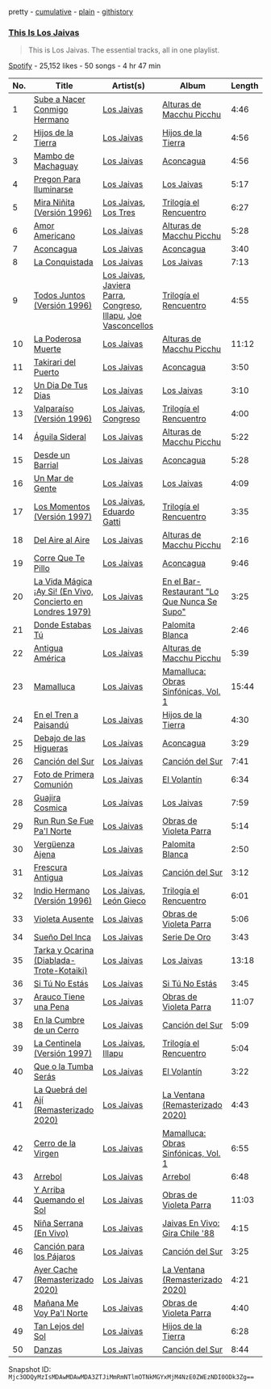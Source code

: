 pretty - [cumulative](/playlists/cumulative/37i9dQZF1DZ06evO4bG046.md) - [plain](/playlists/plain/37i9dQZF1DZ06evO4bG046) - [githistory](https://github.githistory.xyz/mackorone/spotify-playlist-archive/blob/main/playlists/plain/37i9dQZF1DZ06evO4bG046)

### [This Is Los Jaivas](https://open.spotify.com/playlist/37i9dQZF1DZ06evO4bG046)

> This is Los Jaivas\. The essential tracks, all in one playlist.

[Spotify](https://open.spotify.com/user/spotify) - 25,152 likes - 50 songs - 4 hr 47 min

| No. | Title | Artist(s) | Album | Length |
|---|---|---|---|---|
| 1 | [Sube a Nacer Conmigo Hermano](https://open.spotify.com/track/0gWHg31biasRElqCjQ8RuM) | [Los Jaivas](https://open.spotify.com/artist/750f5Yoi20mYBe2EoVqWiT) | [Alturas de Macchu Picchu](https://open.spotify.com/album/4F8Cf17ibOHBL7mjYCzxjX) | 4:46 |
| 2 | [Hijos de la Tierra](https://open.spotify.com/track/1rXl4pZQWZva8whEQENrI9) | [Los Jaivas](https://open.spotify.com/artist/750f5Yoi20mYBe2EoVqWiT) | [Hijos de la Tierra](https://open.spotify.com/album/39aqZbT6zd0UYsI6VFtyJZ) | 4:56 |
| 3 | [Mambo de Machaguay](https://open.spotify.com/track/7eDAcrYSFM2vNWrCefc9Sm) | [Los Jaivas](https://open.spotify.com/artist/750f5Yoi20mYBe2EoVqWiT) | [Aconcagua](https://open.spotify.com/album/2nesLZnLC7VtjNn9szbyDY) | 4:56 |
| 4 | [Pregon Para Iluminarse](https://open.spotify.com/track/3AMth1gnz9PbQnEfUVZbp2) | [Los Jaivas](https://open.spotify.com/artist/750f5Yoi20mYBe2EoVqWiT) | [Los Jaivas](https://open.spotify.com/album/5P0ZhGdvzJK31MvCWMGajo) | 5:17 |
| 5 | [Mira Niñita \(Versión 1996\)](https://open.spotify.com/track/6GYbTb3eLDVdEoRSu6L3iU) | [Los Jaivas](https://open.spotify.com/artist/750f5Yoi20mYBe2EoVqWiT), [Los Tres](https://open.spotify.com/artist/4qXIYIWo6wRsN0lZxvgH6S) | [Trilogía el Rencuentro](https://open.spotify.com/album/6RXkaLo3HuwhKdcnPaAAHV) | 6:27 |
| 6 | [Amor Americano](https://open.spotify.com/track/2devOvQdt2r3lLOWu92O4x) | [Los Jaivas](https://open.spotify.com/artist/750f5Yoi20mYBe2EoVqWiT) | [Alturas de Macchu Picchu](https://open.spotify.com/album/4F8Cf17ibOHBL7mjYCzxjX) | 5:28 |
| 7 | [Aconcagua](https://open.spotify.com/track/1J3YwZoLyuT0pPOtMbenOE) | [Los Jaivas](https://open.spotify.com/artist/750f5Yoi20mYBe2EoVqWiT) | [Aconcagua](https://open.spotify.com/album/2nesLZnLC7VtjNn9szbyDY) | 3:40 |
| 8 | [La Conquistada](https://open.spotify.com/track/1iCVobzc6lYXEdvTN0bloD) | [Los Jaivas](https://open.spotify.com/artist/750f5Yoi20mYBe2EoVqWiT) | [Los Jaivas](https://open.spotify.com/album/5P0ZhGdvzJK31MvCWMGajo) | 7:13 |
| 9 | [Todos Juntos \(Versión 1996\)](https://open.spotify.com/track/1xUWqYaqqGLXFBMMbQ4ZMI) | [Los Jaivas](https://open.spotify.com/artist/750f5Yoi20mYBe2EoVqWiT), [Javiera Parra](https://open.spotify.com/artist/1mBmpJSQUdUOTJzbfEg5m8), [Congreso](https://open.spotify.com/artist/0S7gyQcve5aVdbPiUjym4H), [Illapu](https://open.spotify.com/artist/6gWVXK2R7WYXTqxULGAyfx), [Joe Vasconcellos](https://open.spotify.com/artist/4sGC7K2rSpWrWudBgYPMce) | [Trilogía el Rencuentro](https://open.spotify.com/album/6RXkaLo3HuwhKdcnPaAAHV) | 4:55 |
| 10 | [La Poderosa Muerte](https://open.spotify.com/track/21fooaqsdHnfEX6I2xszdD) | [Los Jaivas](https://open.spotify.com/artist/750f5Yoi20mYBe2EoVqWiT) | [Alturas de Macchu Picchu](https://open.spotify.com/album/4F8Cf17ibOHBL7mjYCzxjX) | 11:12 |
| 11 | [Takirari del Puerto](https://open.spotify.com/track/361zrhidWZOrmjFExUpfSy) | [Los Jaivas](https://open.spotify.com/artist/750f5Yoi20mYBe2EoVqWiT) | [Aconcagua](https://open.spotify.com/album/2nesLZnLC7VtjNn9szbyDY) | 3:50 |
| 12 | [Un Dia De Tus Dias](https://open.spotify.com/track/2ftI7Ue2E2zT33z6OkDhA5) | [Los Jaivas](https://open.spotify.com/artist/750f5Yoi20mYBe2EoVqWiT) | [Los Jaivas](https://open.spotify.com/album/5P0ZhGdvzJK31MvCWMGajo) | 3:10 |
| 13 | [Valparaíso \(Versión 1996\)](https://open.spotify.com/track/5N9GrZ4WSw5sueo0kQBlYv) | [Los Jaivas](https://open.spotify.com/artist/750f5Yoi20mYBe2EoVqWiT), [Congreso](https://open.spotify.com/artist/0S7gyQcve5aVdbPiUjym4H) | [Trilogía el Rencuentro](https://open.spotify.com/album/6RXkaLo3HuwhKdcnPaAAHV) | 4:00 |
| 14 | [Águila Sideral](https://open.spotify.com/track/3TsdkwdKHxMLK047EXtOlc) | [Los Jaivas](https://open.spotify.com/artist/750f5Yoi20mYBe2EoVqWiT) | [Alturas de Macchu Picchu](https://open.spotify.com/album/4F8Cf17ibOHBL7mjYCzxjX) | 5:22 |
| 15 | [Desde un Barrial](https://open.spotify.com/track/1m89Wa5xogBttK4SWhwxHZ) | [Los Jaivas](https://open.spotify.com/artist/750f5Yoi20mYBe2EoVqWiT) | [Aconcagua](https://open.spotify.com/album/2nesLZnLC7VtjNn9szbyDY) | 5:28 |
| 16 | [Un Mar de Gente](https://open.spotify.com/track/5F2dixXnuqUAIdCspNUDPP) | [Los Jaivas](https://open.spotify.com/artist/750f5Yoi20mYBe2EoVqWiT) | [Los Jaivas](https://open.spotify.com/album/5P0ZhGdvzJK31MvCWMGajo) | 4:09 |
| 17 | [Los Momentos \(Versión 1997\)](https://open.spotify.com/track/2ywsanmt12Ivz8jI111ItL) | [Los Jaivas](https://open.spotify.com/artist/750f5Yoi20mYBe2EoVqWiT), [Eduardo Gatti](https://open.spotify.com/artist/4XeXlVlcBAqU4tYCP3SdoY) | [Trilogía el Rencuentro](https://open.spotify.com/album/6RXkaLo3HuwhKdcnPaAAHV) | 3:35 |
| 18 | [Del Aire al Aire](https://open.spotify.com/track/7r9AY06MM9VFmqrnIpzWse) | [Los Jaivas](https://open.spotify.com/artist/750f5Yoi20mYBe2EoVqWiT) | [Alturas de Macchu Picchu](https://open.spotify.com/album/4F8Cf17ibOHBL7mjYCzxjX) | 2:16 |
| 19 | [Corre Que Te Pillo](https://open.spotify.com/track/1tqU1TAZpCp5WqLMI1yHpL) | [Los Jaivas](https://open.spotify.com/artist/750f5Yoi20mYBe2EoVqWiT) | [Aconcagua](https://open.spotify.com/album/2nesLZnLC7VtjNn9szbyDY) | 9:46 |
| 20 | [La Vida Mágica ¡Ay Si! \(En Vivo, Concierto en Londres 1979\)](https://open.spotify.com/track/4A8IFmoeWBY7cHtAdUllur) | [Los Jaivas](https://open.spotify.com/artist/750f5Yoi20mYBe2EoVqWiT) | [En el Bar\-Restaurant "Lo Que Nunca Se Supo"](https://open.spotify.com/album/6U7nBpYnjEoCZih1oL2ohZ) | 3:25 |
| 21 | [Donde Estabas Tú](https://open.spotify.com/track/6dpxalwDpPjTlQY2CF9PVB) | [Los Jaivas](https://open.spotify.com/artist/750f5Yoi20mYBe2EoVqWiT) | [Palomita Blanca](https://open.spotify.com/album/2Dzm27Kjmz0LbYI2TYd3Yp) | 2:46 |
| 22 | [Antigua América](https://open.spotify.com/track/08d3JzTtDDivrdsOGuiv35) | [Los Jaivas](https://open.spotify.com/artist/750f5Yoi20mYBe2EoVqWiT) | [Alturas de Macchu Picchu](https://open.spotify.com/album/4F8Cf17ibOHBL7mjYCzxjX) | 5:39 |
| 23 | [Mamalluca](https://open.spotify.com/track/5cZqYxULKUnsi9cHKp78pS) | [Los Jaivas](https://open.spotify.com/artist/750f5Yoi20mYBe2EoVqWiT) | [Mamalluca: Obras Sinfónicas, Vol\. 1](https://open.spotify.com/album/7nRGejKBPqqNDa6luZvKnP) | 15:44 |
| 24 | [En el Tren a Paisandú](https://open.spotify.com/track/62Ul4vrKeJB2aDhJ6WSZU8) | [Los Jaivas](https://open.spotify.com/artist/750f5Yoi20mYBe2EoVqWiT) | [Hijos de la Tierra](https://open.spotify.com/album/39aqZbT6zd0UYsI6VFtyJZ) | 4:30 |
| 25 | [Debajo de las Higueras](https://open.spotify.com/track/2yXSCqW7fZURhD2Uo0sOrL) | [Los Jaivas](https://open.spotify.com/artist/750f5Yoi20mYBe2EoVqWiT) | [Aconcagua](https://open.spotify.com/album/2nesLZnLC7VtjNn9szbyDY) | 3:29 |
| 26 | [Canción del Sur](https://open.spotify.com/track/3QpRCEJpMHzoqZIY8OjgGw) | [Los Jaivas](https://open.spotify.com/artist/750f5Yoi20mYBe2EoVqWiT) | [Canción del Sur](https://open.spotify.com/album/3557OjI79LJJ52kVeCxhgA) | 7:41 |
| 27 | [Foto de Primera Comunión](https://open.spotify.com/track/6QFtJ2309fzZS0ioRwzQYG) | [Los Jaivas](https://open.spotify.com/artist/750f5Yoi20mYBe2EoVqWiT) | [El Volantín](https://open.spotify.com/album/4XKY7trbYYQIDJPzTngfuz) | 6:34 |
| 28 | [Guajira Cosmica](https://open.spotify.com/track/7vpRg1cVcWKN7MLyVvhCQf) | [Los Jaivas](https://open.spotify.com/artist/750f5Yoi20mYBe2EoVqWiT) | [Los Jaivas](https://open.spotify.com/album/5P0ZhGdvzJK31MvCWMGajo) | 7:59 |
| 29 | [Run Run Se Fue Pa'l Norte](https://open.spotify.com/track/17yoYupwk2LMmYy62NAsk9) | [Los Jaivas](https://open.spotify.com/artist/750f5Yoi20mYBe2EoVqWiT) | [Obras de Violeta Parra](https://open.spotify.com/album/43qNP9glyw0BYdXMbMVgfD) | 5:14 |
| 30 | [Vergüenza Ajena](https://open.spotify.com/track/22hoEbYLW89hUGsaQMQOqg) | [Los Jaivas](https://open.spotify.com/artist/750f5Yoi20mYBe2EoVqWiT) | [Palomita Blanca](https://open.spotify.com/album/2Dzm27Kjmz0LbYI2TYd3Yp) | 2:50 |
| 31 | [Frescura Antigua](https://open.spotify.com/track/1Jy9T9TKNbUcJCFnCTnG2V) | [Los Jaivas](https://open.spotify.com/artist/750f5Yoi20mYBe2EoVqWiT) | [Canción del Sur](https://open.spotify.com/album/3557OjI79LJJ52kVeCxhgA) | 3:12 |
| 32 | [Indio Hermano \(Versión 1996\)](https://open.spotify.com/track/5L55AmtdsVfoik6jLkzkvV) | [Los Jaivas](https://open.spotify.com/artist/750f5Yoi20mYBe2EoVqWiT), [León Gieco](https://open.spotify.com/artist/5yoimVE1rbc3kAx4uwr7eq) | [Trilogía el Rencuentro](https://open.spotify.com/album/6RXkaLo3HuwhKdcnPaAAHV) | 6:01 |
| 33 | [Violeta Ausente](https://open.spotify.com/track/2QrqeZRrMHhj8POCWHDYyQ) | [Los Jaivas](https://open.spotify.com/artist/750f5Yoi20mYBe2EoVqWiT) | [Obras de Violeta Parra](https://open.spotify.com/album/43qNP9glyw0BYdXMbMVgfD) | 5:06 |
| 34 | [Sueño Del Inca](https://open.spotify.com/track/3y0BB4Af1j5F4AcE5BNCN0) | [Los Jaivas](https://open.spotify.com/artist/750f5Yoi20mYBe2EoVqWiT) | [Serie De Oro](https://open.spotify.com/album/7A7yT68R727jeKLxPOAiRj) | 3:43 |
| 35 | [Tarka y Ocarina \(Diablada\-Trote\-Kotaiki\)](https://open.spotify.com/track/3sbeeC62ewTzE1ywXAx0WI) | [Los Jaivas](https://open.spotify.com/artist/750f5Yoi20mYBe2EoVqWiT) | [Los Jaivas](https://open.spotify.com/album/5P0ZhGdvzJK31MvCWMGajo) | 13:18 |
| 36 | [Si Tú No Estás](https://open.spotify.com/track/4RKmEnXCIZ1Mr6Gg5a2Nhe) | [Los Jaivas](https://open.spotify.com/artist/750f5Yoi20mYBe2EoVqWiT) | [Si Tú No Estás](https://open.spotify.com/album/0kGRBbp77zJZjR6SUOGDo2) | 3:45 |
| 37 | [Arauco Tiene una Pena](https://open.spotify.com/track/1YyXDlQOYt0JNyxEapmv0U) | [Los Jaivas](https://open.spotify.com/artist/750f5Yoi20mYBe2EoVqWiT) | [Obras de Violeta Parra](https://open.spotify.com/album/43qNP9glyw0BYdXMbMVgfD) | 11:07 |
| 38 | [En la Cumbre de un Cerro](https://open.spotify.com/track/0QrnxnUcNNPwUwKZyIa0zS) | [Los Jaivas](https://open.spotify.com/artist/750f5Yoi20mYBe2EoVqWiT) | [Canción del Sur](https://open.spotify.com/album/3557OjI79LJJ52kVeCxhgA) | 5:09 |
| 39 | [La Centinela \(Versión 1997\)](https://open.spotify.com/track/20S5GtOi4DT7suYJ3ifd3F) | [Los Jaivas](https://open.spotify.com/artist/750f5Yoi20mYBe2EoVqWiT), [Illapu](https://open.spotify.com/artist/6gWVXK2R7WYXTqxULGAyfx) | [Trilogía el Rencuentro](https://open.spotify.com/album/6RXkaLo3HuwhKdcnPaAAHV) | 5:04 |
| 40 | [Que o la Tumba Serás](https://open.spotify.com/track/6u3yREOoWqCRdydlHnPmFC) | [Los Jaivas](https://open.spotify.com/artist/750f5Yoi20mYBe2EoVqWiT) | [El Volantín](https://open.spotify.com/album/4XKY7trbYYQIDJPzTngfuz) | 3:22 |
| 41 | [La Quebrá del Ají \(Remasterizado 2020\)](https://open.spotify.com/track/4kF8dikOtIXirzaj0RFAH8) | [Los Jaivas](https://open.spotify.com/artist/750f5Yoi20mYBe2EoVqWiT) | [La Ventana \(Remasterizado 2020\)](https://open.spotify.com/album/2UA6E9ixt1ukbgsiAB6Xs4) | 4:43 |
| 42 | [Cerro de la Virgen](https://open.spotify.com/track/1H3lfORDVEnJMCSedVLyP2) | [Los Jaivas](https://open.spotify.com/artist/750f5Yoi20mYBe2EoVqWiT) | [Mamalluca: Obras Sinfónicas, Vol\. 1](https://open.spotify.com/album/7nRGejKBPqqNDa6luZvKnP) | 6:55 |
| 43 | [Arrebol](https://open.spotify.com/track/6jKbQFXeH2rzcR7t6wdOJ4) | [Los Jaivas](https://open.spotify.com/artist/750f5Yoi20mYBe2EoVqWiT) | [Arrebol](https://open.spotify.com/album/6lGNFZFMOkuF1x7drMMaGW) | 6:48 |
| 44 | [Y Arriba Quemando el Sol](https://open.spotify.com/track/0qarO5TEf1JwiJMyV6GQ23) | [Los Jaivas](https://open.spotify.com/artist/750f5Yoi20mYBe2EoVqWiT) | [Obras de Violeta Parra](https://open.spotify.com/album/43qNP9glyw0BYdXMbMVgfD) | 11:03 |
| 45 | [Niña Serrana \(En Vivo\)](https://open.spotify.com/track/1kqutTDOwYGSDilE2jfFdI) | [Los Jaivas](https://open.spotify.com/artist/750f5Yoi20mYBe2EoVqWiT) | [Jaivas En Vivo: Gira Chile '88](https://open.spotify.com/album/2zqHuam4s6Fwf2iU7d6Ntp) | 4:15 |
| 46 | [Canción para los Pájaros](https://open.spotify.com/track/2zzg9kZeDPOv2QR7F4EE4C) | [Los Jaivas](https://open.spotify.com/artist/750f5Yoi20mYBe2EoVqWiT) | [Canción del Sur](https://open.spotify.com/album/3557OjI79LJJ52kVeCxhgA) | 3:25 |
| 47 | [Ayer Cache \(Remasterizado 2020\)](https://open.spotify.com/track/5oGKw1Zl8WLYbcX1OBWhzV) | [Los Jaivas](https://open.spotify.com/artist/750f5Yoi20mYBe2EoVqWiT) | [La Ventana \(Remasterizado 2020\)](https://open.spotify.com/album/2UA6E9ixt1ukbgsiAB6Xs4) | 4:21 |
| 48 | [Mañana Me Voy Pa'l Norte](https://open.spotify.com/track/2NUvZ1avmNuYnupNQ0vlA4) | [Los Jaivas](https://open.spotify.com/artist/750f5Yoi20mYBe2EoVqWiT) | [Obras de Violeta Parra](https://open.spotify.com/album/43qNP9glyw0BYdXMbMVgfD) | 4:40 |
| 49 | [Tan Lejos del Sol](https://open.spotify.com/track/3WRCP41Htspiy2z9mSxUVK) | [Los Jaivas](https://open.spotify.com/artist/750f5Yoi20mYBe2EoVqWiT) | [Hijos de la Tierra](https://open.spotify.com/album/39aqZbT6zd0UYsI6VFtyJZ) | 6:28 |
| 50 | [Danzas](https://open.spotify.com/track/1g5kVDd0YvwDG7XUpkDuSc) | [Los Jaivas](https://open.spotify.com/artist/750f5Yoi20mYBe2EoVqWiT) | [Canción del Sur](https://open.spotify.com/album/3557OjI79LJJ52kVeCxhgA) | 8:44 |

Snapshot ID: `Mjc3ODQyMzIsMDAwMDAwMDA3ZTJiMmRmNTlmOTNkMGYxMjM4NzE0ZWEzNDI0ODk3Zg==`
